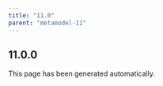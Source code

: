 ```yaml
---
title: "11.0"
parent: "metamodel-11"
---
```


## 11.0.0


This page has been generated automatically.
